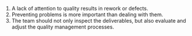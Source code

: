 1. A lack of attention to quality results in rework or defects.<br>
2. Preventing problems is more important than dealing with them.<br>
3. The team should not only inspect the deliverables, but also evaluate and adjust the quality management processes.<br>

